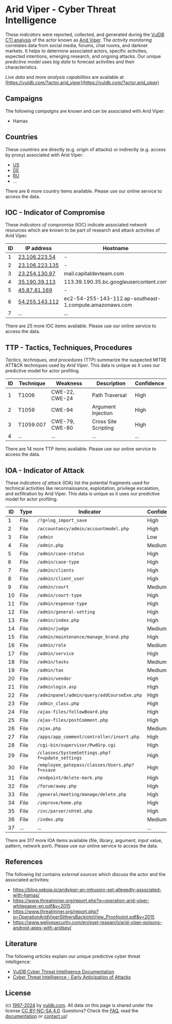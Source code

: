 # Arid Viper - Cyber Threat Intelligence

These _indicators_ were reported, collected, and generated during the [VulDB CTI analysis](https://vuldb.com/?kb.cti) of the actor known as [Arid Viper](https://vuldb.com/?actor.arid_viper). The _activity monitoring_ correlates data from social media, forums, chat rooms, and darknet markets. It helps to determine associated actors, specific activities, expected intentions, emerging research, and ongoing attacks. Our unique _predictive model_ uses _big data_ to forecast activities and their characteristics.

_Live data_ and more _analysis capabilities_ are available at [https://vuldb.com/?actor.arid_viper](https://vuldb.com/?actor.arid_viper)

## Campaigns

The following _campaigns_ are known and can be associated with Arid Viper:

* Hamas

## Countries

These _countries_ are directly (e.g. origin of attacks) or indirectly (e.g. access by proxy) associated with Arid Viper:

* [US](https://vuldb.com/?country.us)
* [DE](https://vuldb.com/?country.de)
* [RU](https://vuldb.com/?country.ru)
* ...

There are 6 more country items available. Please use our online service to access the data.

## IOC - Indicator of Compromise

These _indicators of compromise_ (IOC) indicate associated network resources which are known to be part of research and attack activities of Arid Viper.

ID | IP address | Hostname | Campaign | Confidence
-- | ---------- | -------- | -------- | ----------
1 | [23.106.223.54](https://vuldb.com/?ip.23.106.223.54) | - | - | High
2 | [23.106.223.135](https://vuldb.com/?ip.23.106.223.135) | - | - | High
3 | [23.254.130.97](https://vuldb.com/?ip.23.254.130.97) | mail.capitaldevteam.com | - | High
4 | [35.190.39.113](https://vuldb.com/?ip.35.190.39.113) | 113.39.190.35.bc.googleusercontent.com | - | Medium
5 | [45.87.81.169](https://vuldb.com/?ip.45.87.81.169) | - | - | High
6 | [54.255.143.112](https://vuldb.com/?ip.54.255.143.112) | ec2-54-255-143-112.ap-southeast-1.compute.amazonaws.com | - | Medium
7 | ... | ... | ... | ...

There are 25 more IOC items available. Please use our online service to access the data.

## TTP - Tactics, Techniques, Procedures

_Tactics, techniques, and procedures_ (TTP) summarize the suspected MITRE ATT&CK techniques used by _Arid Viper_. This data is unique as it uses our predictive model for actor profiling.

ID | Technique | Weakness | Description | Confidence
-- | --------- | -------- | ----------- | ----------
1 | T1006 | CWE-22, CWE-24 | Path Traversal | High
2 | T1059 | CWE-94 | Argument Injection | High
3 | T1059.007 | CWE-79, CWE-80 | Cross Site Scripting | High
4 | ... | ... | ... | ...

There are 14 more TTP items available. Please use our online service to access the data.

## IOA - Indicator of Attack

These _indicators of attack_ (IOA) list the potential fragments used for technical activities like reconnaissance, exploitation, privilege escalation, and exfiltration by Arid Viper. This data is unique as it uses our predictive model for actor profiling.

ID | Type | Indicator | Confidence
-- | ---- | --------- | ----------
1 | File | `/?g=log_import_save` | High
2 | File | `/accountancy/admin/accountmodel.php` | High
3 | File | `/admin` | Low
4 | File | `/admin.php` | Medium
5 | File | `/admin/case-status` | High
6 | File | `/admin/case-type` | High
7 | File | `/admin/clients` | High
8 | File | `/admin/client_user` | High
9 | File | `/admin/court` | Medium
10 | File | `/admin/court-type` | High
11 | File | `/admin/expense-type` | High
12 | File | `/admin/general-setting` | High
13 | File | `/admin/index.php` | High
14 | File | `/admin/judge` | Medium
15 | File | `/admin/maintenance/manage_brand.php` | High
16 | File | `/admin/role` | Medium
17 | File | `/admin/service` | High
18 | File | `/admin/tasks` | Medium
19 | File | `/admin/tax` | Medium
20 | File | `/admin/vendor` | High
21 | File | `/adminlogin.asp` | High
22 | File | `/adminpanel/admin/query/addCourseExe.php` | High
23 | File | `/admin_class.php` | High
24 | File | `/ajax-files/followBoard.php` | High
25 | File | `/ajax-files/postComment.php` | High
26 | File | `/ajax.php` | Medium
27 | File | `/apps/app_comment/controller/insert.php` | High
28 | File | `/cgi-bin/supervisor/PwdGrp.cgi` | High
29 | File | `/classes/SystemSettings.php?f=update_settings` | High
30 | File | `/employee_gatepass/classes/Users.php?f=ssave` | High
31 | File | `/endpoint/delete-mark.php` | High
32 | File | `/forum/away.php` | High
33 | File | `/general/meeting/manage/delete.php` | High
34 | File | `/improve/home.php` | High
35 | File | `/inc/parser/xhtml.php` | High
36 | File | `/index.php` | Medium
37 | ... | ... | ...

There are 317 more IOA items available (file, library, argument, input value, pattern, network port). Please use our online service to access the data.

## References

The following list contains _external sources_ which discuss the actor and the associated activities:

* https://blog.sekoia.io/aridviper-an-intrusion-set-allegedly-associated-with-hamas/
* https://www.threatminer.org/report.php?q=operation-arid-viper-whitepaper-en.pdf&y=2015
* https://www.threatminer.org/report.php?q=OperationAridViperSlithersBackintoView_Proofpoint.pdf&y=2015
* https://www.welivesecurity.com/en/eset-research/arid-viper-poisons-android-apps-with-aridspy/

## Literature

The following _articles_ explain our unique predictive cyber threat intelligence:

* [VulDB Cyber Threat Intelligence Documentation](https://vuldb.com/?kb.cti)
* [Cyber Threat Intelligence - Early Anticipation of Attacks](https://www.scip.ch/en/?labs.20201022)

## License

(c) [1997-2024](https://vuldb.com/?kb.changelog) by [vuldb.com](https://vuldb.com/?kb.about). All data on this page is shared under the license [CC BY-NC-SA 4.0](https://creativecommons.org/licenses/by-nc-sa/4.0/). Questions? Check the [FAQ](https://vuldb.com/?kb.faq), read the [documentation](https://vuldb.com/?kb) or [contact us](https://vuldb.com/?contact)!
